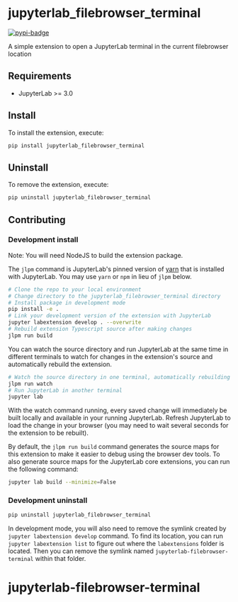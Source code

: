 # jupyterlab_filebrowser_terminal
[![pypi-badge][]][pypi]

[gha-badge]: https://github.com/agoose77/jupyterlab-filebrowser-terminal/workflows/Build/badge.svg
[pypi-badge]: https://img.shields.io/pypi/v/jupyterlab-filebrowser-terminal
[pypi]: https://pypi.org/project/jupyterlab-filebrowser-terminal
A simple extension to open a JupyterLab terminal in the current filebrowser location



## Requirements

* JupyterLab >= 3.0

## Install

To install the extension, execute:

```bash
pip install jupyterlab_filebrowser_terminal
```

## Uninstall

To remove the extension, execute:

```bash
pip uninstall jupyterlab_filebrowser_terminal
```


## Contributing

### Development install

Note: You will need NodeJS to build the extension package.

The `jlpm` command is JupyterLab's pinned version of
[yarn](https://yarnpkg.com/) that is installed with JupyterLab. You may use
`yarn` or `npm` in lieu of `jlpm` below.

```bash
# Clone the repo to your local environment
# Change directory to the jupyterlab_filebrowser_terminal directory
# Install package in development mode
pip install -e .
# Link your development version of the extension with JupyterLab
jupyter labextension develop . --overwrite
# Rebuild extension Typescript source after making changes
jlpm run build
```

You can watch the source directory and run JupyterLab at the same time in different terminals to watch for changes in the extension's source and automatically rebuild the extension.

```bash
# Watch the source directory in one terminal, automatically rebuilding when needed
jlpm run watch
# Run JupyterLab in another terminal
jupyter lab
```

With the watch command running, every saved change will immediately be built locally and available in your running JupyterLab. Refresh JupyterLab to load the change in your browser (you may need to wait several seconds for the extension to be rebuilt).

By default, the `jlpm run build` command generates the source maps for this extension to make it easier to debug using the browser dev tools. To also generate source maps for the JupyterLab core extensions, you can run the following command:

```bash
jupyter lab build --minimize=False
```

### Development uninstall

```bash
pip uninstall jupyterlab_filebrowser_terminal
```

In development mode, you will also need to remove the symlink created by `jupyter labextension develop`
command. To find its location, you can run `jupyter labextension list` to figure out where the `labextensions`
folder is located. Then you can remove the symlink named `jupyterlab-filebrowser-terminal` within that folder.
# jupyterlab-filebrowser-terminal
